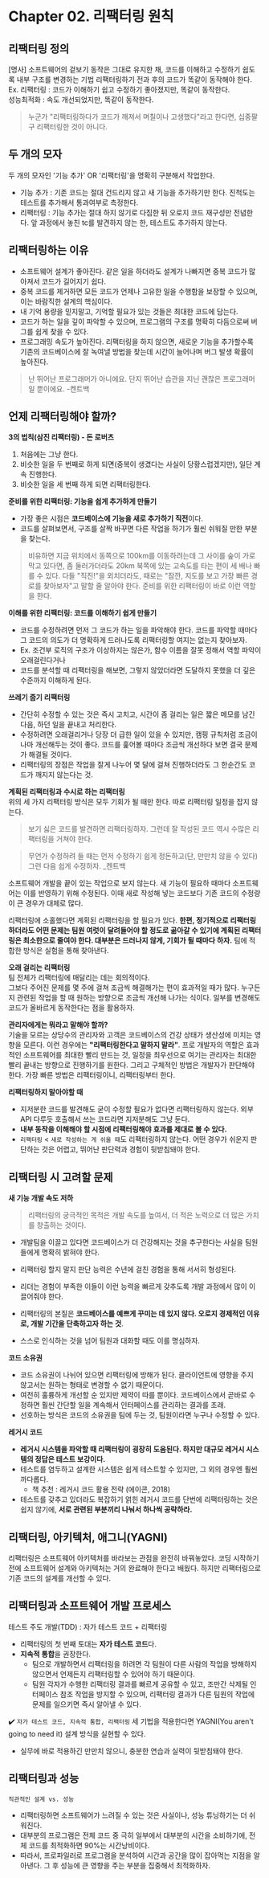 # Chapter 02. 리팩터링 원칙

## 리팩터링 정의
[명사] 소프트웨어의 겉보기 동작은 그대로 유지한 채, 코드를 이해하고 수정하기 쉽도록 내부 구조를 변경하는 기법
리팩터링하기 전과 후의 코드가 똑같이 동작해야 한다. <br>
    Ex. 
        리팩터링 : 코드가 이해하기 쉽고 수정하기 좋아졌지만, 똑같이 동작한다.    
        성능최적화 : 속도 개선되었지만, 똑같이 동작한다.

> 누군가 "리팩터링하다가 코드가 깨져서 며칠이나 고생했다"라고 한다면, 십중팔구 리팩터링한 것이 아니다.


## 두 개의 모자
두 개의 모자인 '기능 추가' OR '리팩터링'을 명확히 구분해서 작업한다.
- 기능 추가 : 기존 코드는 절대 건드리지 않고 새 기능을 추가하기만 한다. 진척도는 테스트를 추가해서 통과여부로 측정한다.
- 리팩터링 : 기능 추가는 절대 하지 않기로 다짐한 뒤 오로지 코드 재구성만 전념한다. 앞 과정에서 놓친 tc를 발견하지 않는 한, 테스트도 추가하지 않는다.

## 리팩터링하는 이유
- 소프트웨어 설계가 좋아진다. 같은 일을 하더라도 설계가 나빠지면 중복 코드가 많아져서 코드가 길어지기 쉽다.
- 중복 코드를 제거하면 모든 코드가 언제나 고유한 일을 수행함을 보장할 수 있으며, 이는 바람직한 설계의 핵심이다.
- 내 기억 용량을 믿지말고, 기억할 필요가 있는 것들은 최대한 코드에 담는다.
- 코드가 하는 일을 깊이 파악할 수 있으며, 프로그램의 구조를 명확히 다듬으로써 버그를 쉽게 찾을 수 있다.
- 프로그래밍 속도가 높아진다. 리팩터링을 하지 않으면, 새로운 기능을 추가할수록 기존의 코드베이스에 잘 녹여낼 방법을 찾는데 시간이 늘어나며 버그 발생 확률이 높아진다.

> 난 뛰어난 프로그래머가 아니에요. 단지 뛰어난 습관을 지닌 괜찮은 프로그래머일 뿐이에요. -켄트백

## 언제 리팩터링해야 할까?

**3의 법칙(삼진 리팩터링) - 돈 로버츠**
1. 처음에는 그냥 한다.
2. 비슷한 일을 두 번째로 하게 되면(중복이 생겼다는 사실이 당황스럽겠지만), 일단 계속 진행한다.
3. 비슷한 일을 세 번째 하게 되면 리팩터링한다.

**준비를 위한 리팩터링: 기능을 쉽게 추가하게 만들기**
- 가장 좋은 시점은 **코드베이스에 기능을 새로 추가하기 직전**이다.
- 코드를 살펴보면서, 구조를 살짝 바꾸면 다른 작업을 하기가 훨씬 쉬워질 만한 부분을 찾는다.
  
> 비유하면 지금 위치에서 동쪽으로 100km를 이동하려는데 그 사이를 숲이 가로막고 있다면, 좀 둘러가더라도 20km 북쪽에 있는 고속도를 타는 편이 세 배나 빠를 수 있다.
> 다들 "직진!"을 외치더라도, 때로는 "잠깐, 지도를 보고 가장 빠른 경로를 찾아보자"고 말할 줄 알아야 한다. 준비를 위한 리팩터링이 바로 이런 역할을 한다.

**이해를 위한 리팩터링: 코드를 이해하기 쉽게 만들기**
- 코드를 수정하려면 먼저 그 코드가 하는 일을 파악해야 한다. 코드를 파악할 때마다 그 코드의 의도가 더 명확하게 드러나도록 리팩터링할 여지는 없는지 찾아보자.
- Ex. 조건부 로직의 구조가 이상하지는 않은가, 함수 이름을 잘못 정해서 역할 파악이 오래걸린다거나
- 코드를 분석할 때 리팩터링을 해보면, 그렇지 않았더라면 도달하지 못했을 더 깊은 수준까지 이해하게 된다.

**쓰레기 줍기 리팩터링**
- 간단히 수정할 수 있는 것은 즉시 고치고, 시간이 좀 걸리는 일은 짧은 메모를 남긴 다음, 하던 일을 끝내고 처리한다.
- 수정하려면 오래걸리거나 당장 더 급한 일이 있을 수 있지만, 캠핑 규칙처럼 조금이나마 개선해두는 것이 좋다. 코드를 훑어볼 때마다 조금씩 개선하다 보면 결국 문제가 해결될 것이다.
- 리팩터링의 장점은 작업을 잘게 나누어 몇 달에 걸쳐 진행하더라도 그 한순간도 코드가 깨지지 않는다는 것.

**계획된 리팩터링과 수시로 하는 리팩터링** <br>
위의 세 가지 리팩터링 방식은 모두 기회가 될 때만 한다. 따로 리팩터링 일정을 잡지 않는다.

> 보기 싫은 코드를 발견하면 리팩터링하자. 그런데 잘 작성된 코드 역시 수많은 리팩터링을 거쳐야 한다.

> 무언가 수정하려 들 때는 먼저 수정하기 쉽게 정돈하고(단, 만만치 않을 수 있다) 그런 다음 쉽게 수정하자. _켄트백

소프트웨어 개발을 끝이 있는 작업으로 보지 않는다. 새 기능이 필요하 때마다 소프트웨어는 이를 반영하기 위해 수정된다. 이때 새로 작성해 넣는 코드보다 기존 코드의 
수정량이 큰 경우가 대체로 많다.

리팩터링에 소홀했다면 계획된 리팩터링을 할 필요가 있다. **한편, 정기적으로 리팩터링하더라도 어떤 문제는 팀원 여럿이 달려들어야 할 정도로 곪아갈 수 있기에 계획된 
리팩터링은 최소한으로 줄여야 한다. 대부분은 드러나지 않게, 기회가 될 때마다 하자.** 팀에 적합한 방식은 실험을 통해 찾아낸다.

**오래 걸리는 리팩터링** <br>
팀 전체가 리팩터링에 매달리는 데는 회의적이다.  <br>
그보다 주어진 문제를 몇 주에 걸쳐 조금씩 해결해가는 편이 효과적일 때가 많다. 누구든지 관련된 작업을 할 때 원하는 방향으로 조금씩 개선해 나가는 식이다.
일부를 변경해도 코드가 올바르게 동작한다는 점을 활용하자.

**관리자에게는 뭐라고 말해야 할까?** <br>
기술을 모르는 상당수의 관리자와 고객은 코드베이스의 건강 상태가 생산성에 미치는 영향을 모른다. 이런 경우에는 **"리팩터링한다고 말하지 말라"**.
프로 개발자의 역할은 효과적인 소프트웨어를 최대한 빨리 만드는 것, 일정을 최우선으로 여기는 관리자는 최대한 빨리 끝내는 방향으로 진행하기를 원한다. 그리고 구체적인 
방법은 개발자가 판단해야 한다. 가장 빠른 방법은 리팩터링이니, 리팩터링부터 한다.

**리팩터링하지 말아야할 때** <br>
- 지저분한 코드를 발견해도 굳이 수정할 필요가 없다면 리팩터링하지 않는다. 외부 API 다루듯 호출해서 쓰는 코드라면 지저분해도 그냥 둔다.
- **내부 동작을 이해해야 할 시점에 리팩터링해야 효과를 제대로 볼 수 있다.**
- `리팩터링` < `새로 작성하는 게 쉬울 때`도 리팩터링하지 않는다. 어떤 경우가 쉬운지 판단하는 것은 어렵고, 뛰어난 판단력과 경험이 뒷받침돼야 한다.

## 리팩터링 시 고려할 문제

**새 기능 개발 속도 저하** <br>

> 리팩터링의 궁극적인 목적은 개발 속도를 높여서, 더 적은 노력으로 더 많은 가치를 창출하는 것이다.

- 개발팀을 이끌고 있다면 코드베이스가 더 건강해지는 것을 추구한다는 사실을 팀원들에게 명확히 밝혀야 한다. 
- 리팩터링 할지 말지 판단 능력은 수년에 걸친 경험을 통해 서서히 형성된다. 
- 리더는 경험이 부족한 이들이 이런 능력을 빠르게 갖추도록 개발 과정에서 많이 이끌어줘야 한다.


- 리팩터링의 본질은 **코드베이스를 예쁘게 꾸미는 데 있지 않다. 오로지 경제적인 이유로, 개발 기간을 단축하고자 하는 것**. 
- 스스로 인식하는 것을 넘어 팀원과 대화할 때도 이를 명심하자.

**코드 소유권**
- 코드 소유권이 나뉘어 있으면 리팩터링에 방해가 된다. 클라이언트에 영향을 주지 않고서는 원하는 형태로 변경할 수 없기 때문이다.
- 여전히 훌륭하게 개선할 순 있지만 제약이 따를 뿐이다. 코드베이스에서 곧바로 수정하면 훨씬 간단할 일을 계속해서 인터페이스를 관리하는 결과를 초래.
- 선호하는 방식은 코드의 소유권을 팀에 두는 것, 팀원이라면 누구나 수정할 수 있다.

**레거시 코드**
- **레거시 시스템을 파악할 때 리팩터링이 굉장히 도움된다. 하지만 대규모 레거시 시스템의 정답은 테스트 보강이다.**
- 테스트를 염두하고 설계한 시스템은 쉽게 테스트할 수 있지만, 그 외의 경우엔 훨씬 까다롭다. 
  - 책 추천 : 레거시 코드 활용 전략 (에이콘, 2018)
- 테스트를 갖추고 있더라도 복잡하기 얽힌 레거시 코드를 단번에 리팩터링하는 것은 쉽지 않기에, **서로 관련된 부분끼리 나눠서 하나씩 공략하라.**

## 리팩터링, 아키텍처, 애그니(YAGNI)

리팩터링은 소프트웨어 아키텍처를 바라보는 관점을 완전히 바꿔놓았다. 코딩 시작하기 전에 소프트웨어 설계와 아키텍처는 거의 완료해야 한다고 배웠다. 
하지만 리팩터링으로 기존 코드의 설계를 개선할 수 있다.

## 리팩터링과 소프트웨어 개발 프로세스

테스트 주도 개발(TDD) : 자가 테스트 코드 + 리팩터링

- 리팩터링의 첫 번째 토대는 **자가 테스트 코드**다. 
- **지속적 통합**을 권장한다. 
  - 팀으로 개발하면서 리팩터링을 하려면 각 팀원이 다른 사람의 작업을 방해하지 않으면서 언제든지 리팩터링할 수 있어야 하기 때문이다.
  - 팀원 각자가 수행한 리팩터링 결과를 빠르게 공유할 수 있고, 조만간 삭제될 인터페이스 참조 작업을 방지할 수 있으며, 리팩터링 결과가 다른 팀원의 작업에 문제를 일으키면 즉시 알아낼 수 있다.

✔️ `자가 테스트 코드, 지속적 통합, 리팩터링` 세 기법을 적용한다면 YAGNI(You aren't going to need it) 설계 방식을 실현할 수 있다.

- 실무에 바로 적용하긴 만만치 않으니, 충분한 연습과 실력이 뒷받침돼야 한다.

## 리팩터링과 성능

`직관적인 설계 vs. 성능`
- 리팩터링하면 소프트웨어가 느려질 수 있는 것은 사실이나, 성능 튜닝하기는 더 쉬워진다.
- 대부분의 프로그램은 전체 코드 중 극히 일부에서 대부분의 시간을 소비하기에, 전체 코드를 최적화하면 90%는 시간낭비이다.
- 따라서, 프로파일러로 프로그램을 분석하여 시간과 공간을 많이 잡아먹는 지점을 알아낸다. 그 후 성능에 큰 영향을 주는 부분을 집중해서 최적화하자.
